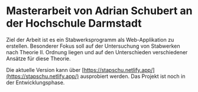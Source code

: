 # Masterarbeit von Adrian Schubert an der Hochschule Darmstadt

Ziel der Arbeit ist es ein Stabwerksprogramm als Web-Applikation zu erstellen. Besonderer Fokus soll auf der Untersuchung von Stabwerken nach Theorie II. Ordnung liegen und auf den Unterschieden verschiedener Ansätze für diese Theorie.

Die aktuelle Version kann über [https://stapschu.netlify.app/](https://stapschu.netlify.app/) ausprobiert werden. Das Projekt ist noch in der Entwicklungsphase.
